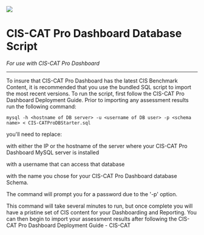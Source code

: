 ![](http://i.imgur.com/5yZfZi5.jpg)

# CIS-CAT Pro Dashboard Database Script #
*For use with CIS-CAT Pro Dashboard*

----------
To insure that CIS-CAT Pro Dashboard has the latest CIS Benchmark Content, it is recommended that you use the bundled SQL script to import the most recent versions.
To run the script, first follow the CIS-CAT Pro Dashboard Deployment Guide.  Prior to importing any assessment results run the following command:

	mysql -h <hostname of DB server> -u <username of DB user> -p <schema name> < CIS-CATProDBStarter.sql

you'll need to replace:

<hostname of DB server> with either the IP or the hostname of the server where your CIS-CAT Pro Dashboard MySQL server is installed

<username of DB user> with a username that can access that database

<schema name> with the name you chose for your CIS-CAT Pro Dashboard database Schema.
 
The command will prompt you for a password due to the '-p' option.

This command will take several minutes to run, but once complete you will have a pristine set of CIS content for your Dashboarding and Reporting.  You can then begin to import your assessment results after following the CIS-CAT Pro Dashboard Deployment Guide - CIS-CAT
 